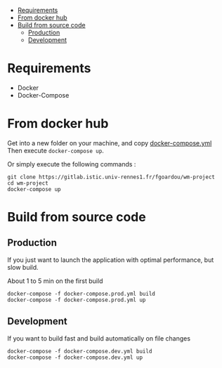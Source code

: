 - [Requirements](#requirements)
- [From docker hub](#from-docker-hub)
- [Build from source code](#build-from-source-code)
  - [Production](#production)
  - [Development](#development)

# Requirements
- Docker
- Docker-Compose
  
# From docker hub 

Get into a new folder on your machine, and copy [docker-compose.yml](../docker-compose.yml)\
Then execute `docker-compose up`.

Or simply execute the following commands :

```shell
git clone https://gitlab.istic.univ-rennes1.fr/fgoardou/wm-project
cd wm-project
docker-compose up
```

# Build from source code

## Production

If you just want to launch the application with optimal performance, but slow build.

About 1 to 5 min on the first build
```shell
docker-compose -f docker-compose.prod.yml build
docker-compose -f docker-compose.prod.yml up
```


## Development

If you want to build fast and build automatically on file changes
```shell
docker-compose -f docker-compose.dev.yml build
docker-compose -f docker-compose.dev.yml up
```
